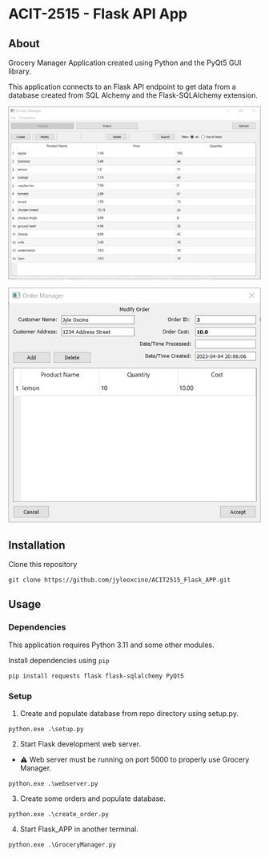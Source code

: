 # ACIT-2515 - Flask API App

## About

Grocery Manager Application created using Python and the PyQt5 GUI library.

This application connects to an Flask API endpoint to get data from a database created from SQL Alchemy and the Flask-SQLAlchemy extension.

![Grocery Manager](images/grocery_manager_example.png)

![Order Manager](images/order_manager_exmaple.png)

## Installation

Clone this repository

```
git clone https://github.com/jyleoxcino/ACIT2515_Flask_APP.git
```

## Usage

### Dependencies

This application requires Python 3.11 and some other modules.

Install dependencies using `pip`

```
pip install requests flask flask-sqlalchemy PyQt5
```

### Setup

1. Create and populate database from repo directory using setup.py.

```
python.exe .\setup.py
```

2. Start Flask development web server.

  - ⚠ Web server must be running on port 5000 to properly use Grocery Manager.

```
python.exe .\webserver.py
```

3. Create some orders and populate database.

```
python.exe .\create_order.py
```

4. Start Flask_APP in another terminal.

```
python.exe .\GroceryManager.py
```


